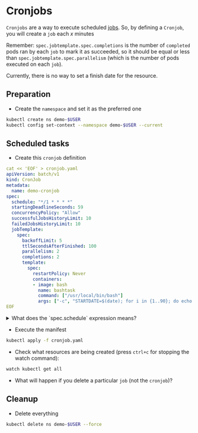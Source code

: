 # Cronjobs

`Cronjobs` are a way to execute scheduled [jobs](../063-jobs/README.md). So, by defining a `Cronjob`, you will create a `job` each *x* minutes

Remember: `spec.jobtemplate.spec.completions` is the number of `completed` pods ran by each `job` to mark it as succeeded, so it should be equal or less than `spec.jobtemplate.spec.parallelism` (which is the number of pods executed on each `job`).

Currently, there is no way to set a finish date for the resource.

## Preparation

* Create the `namespace` and set it as the preferred one

```bash
kubectl create ns demo-$USER
kubectl config set-context --namespace demo-$USER --current
```

## Scheduled tasks

* Create this `cronjob` definition

```yaml
cat << 'EOF' > cronjob.yaml
apiVersion: batch/v1
kind: CronJob
metadata:
  name: demo-cronjob
spec:
  schedule: "*/1 * * * *"
  startingDeadlineSeconds: 59
  concurrencyPolicy: "Allow"
  successfulJobsHistoryLimit: 10
  failedJobsHistoryLimit: 10
  jobTemplate:
    spec:
      backoffLimit: 5
      ttlSecondsAfterFinished: 100
      parallelism: 2
      completions: 2
      template:
        spec:
          restartPolicy: Never
          containers:
          - image: bash
            name: bashtask
            command: ["/usr/local/bin/bash"]
            args: ["-c", "STARTDATE=$(date); for i in {1..90}; do echo \"I started at $STARTDATE ($i)\"; sleep 1; done"]
EOF
```

<details>
<summary>
What does the `spec.schedule` expression means?
</summary>

*Execute a new job each minute (as explained [here](https://www.baeldung.com/cron-expressions)).*
</details>

* Execute the manifest

```bash
kubectl apply -f cronjob.yaml
```

* Check what resources are being created (press `ctrl+c` for stopping the watch command):

```bash
watch kubectl get all
```

* What will happen if you delete a particular `job` (not the `cronjob`)?

## Cleanup

* Delete everything

```bash
kubectl delete ns demo-$USER --force
```
